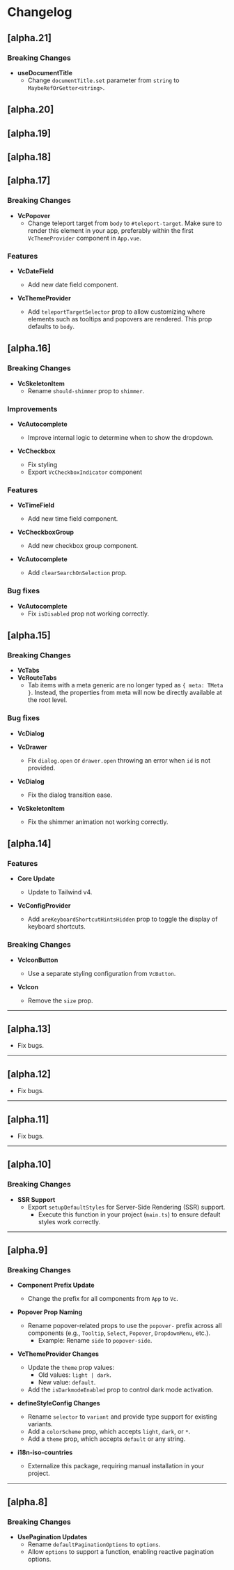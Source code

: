 # Changelog

## [alpha.21]

### Breaking Changes

- **useDocumentTitle**
  - Change `documentTitle.set` parameter from `string` to `MaybeRefOrGetter<string>`.

## [alpha.20]

## [alpha.19]

## [alpha.18]

## [alpha.17]

### Breaking Changes

- **VcPopover**
  - Change teleport target from `body` to `#teleport-target`. Make sure to render this element in your app, preferably within the first `VcThemeProvider` component in `App.vue`.

### Features

- **VcDateField**
  - Add new date field component.

- **VcThemeProvider**
  - Add `teleportTargetSelector` prop to allow customizing where elements such as tooltips and popovers are rendered. This prop defaults to `body`.

## [alpha.16]

### Breaking Changes

- **VcSkeletonItem**
  - Rename `should-shimmer` prop to `shimmer`.

### Improvements

- **VcAutocomplete**
  - Improve internal logic to determine when to show the dropdown.

- **VcCheckbox**
  - Fix styling
  - Export `VcCheckboxIndicator` component

### Features

- **VcTimeField**
  - Add new time field component.

- **VcCheckboxGroup**
  - Add new checkbox group component.

- **VcAutocomplete**
  - Add `clearSearchOnSelection` prop.

### Bug fixes

- **VcAutocomplete**
  - Fix `isDisabled` prop not working correctly.

## [alpha.15]

### Breaking Changes

- **VcTabs**
- **VcRouteTabs**
  - Tab items with a meta generic are no longer typed as `{ meta: TMeta }`. Instead, the properties from meta will now be directly available at the root level.

### Bug fixes

- **VcDialog**
- **VcDrawer**
  - Fix `dialog.open` or `drawer.open` throwing an error when `id` is not provided.

- **VcDialog**
  - Fix the dialog transition ease.

- **VcSkeletonItem**
  - Fix the shimmer animation not working correctly.


## [alpha.14]

### Features

- **Core Update**  
  - Update to Tailwind v4.  

- **VcConfigProvider**  
  - Add `areKeyboardShortcutHintsHidden` prop to toggle the display of keyboard shortcuts.  

### Breaking Changes

- **VcIconButton**  
  - Use a separate styling configuration from `VcButton`.  

- **VcIcon**  
  - Remove the `size` prop.  

---

## [alpha.13]

- Fix bugs.  

---

## [alpha.12]

- Fix bugs.  

---

## [alpha.11]

- Fix bugs.  

---

## [alpha.10]

### Breaking Changes

- **SSR Support**  
  - Export `setupDefaultStyles` for Server-Side Rendering (SSR) support.  
    - Execute this function in your project (`main.ts`) to ensure default styles work correctly.  

---

## [alpha.9]

### Breaking Changes

- **Component Prefix Update**  
  - Change the prefix for all components from `App` to `Vc`.  

- **Popover Prop Naming**  
  - Rename popover-related props to use the `popover-` prefix across all components (e.g., `Tooltip`, `Select`, `Popover`, `DropdownMenu`, etc.).  
    - Example: Rename `side` to `popover-side`.  

- **VcThemeProvider Changes**  
  - Update the `theme` prop values:  
    - Old values: `light | dark`.  
    - New value: `default`.  
  - Add the `isDarkmodeEnabled` prop to control dark mode activation.  

- **defineStyleConfig Changes**  
  - Rename `selector` to `variant` and provide type support for existing variants.  
  - Add a `colorScheme` prop, which accepts `light`, `dark`, or `*`.  
  - Add a `theme` prop, which accepts `default` or any string.  

- **i18n-iso-countries**  
  - Externalize this package, requiring manual installation in your project.  

---

## [alpha.8]

### Breaking Changes

- **UsePagination Updates**  
  - Rename `defaultPaginationOptions` to `options`.  
  - Allow `options` to support a function, enabling reactive pagination options.  
